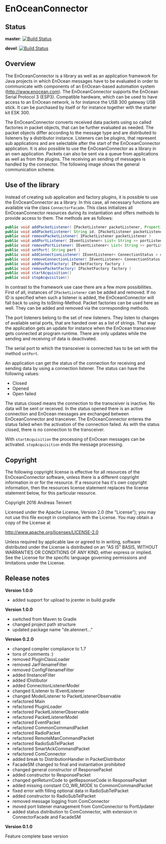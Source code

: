 # EnOceanConnector

## Status
__master__: [![Build Status](https://travis-ci.org/atennert/de.atennert.eoconnector.svg?branch=master)](https://travis-ci.org/atennert/de.atennert.eoconnector)
 
__devel__: [![Build Status](https://travis-ci.org/atennert/de.atennert.eoconnector.svg?branch=devel)](https://travis-ci.org/atennert/de.atennert.eoconnector)

## Overview

The EnOceanConnector is a library as well as an application framework for Java projects in which EnOcean messages have to be evaluated in order to communicate with components of an EnOcean-based automation system (http://www.enocean.com). The EnOceanConnector supports the EnOcean Serial Protocol 3 (ESP3). Compatible hardware, which can be used to have access to an EnOcean network, is for instance the USB 300 gateway USB stick. It can be purchased by itself or for instance together with the starter kit ESK 300.

The EnOceanConnector converts received data packets using so called factories in packet objects, that can be further evaluated as needed. The packet objects differ according to the message type and are distributed to listeners by a distributor instance. Listeners can be plugins, that represent sub applications and are selectable after the start of the EnOceanConnector application. It is also possible to use the EnOceanConnector as a library in an own application. Packets can also be sent via a queue from applications as well as from the plugins. The receiving an sending of messages is handled by the connector. The following image shows the general communication scheme.

## Use of the library

Instead of creating sub application and factory plugins, it is possible to use the EnOceanConnector as a library. In this case, all necessary functions are available via the class `ConnectorFacade`. This class initializes all EnOceanConnector resources during its instantiation and offers methods to provide access to them. The methods are as follows:

```java
public void addPacketListener( IPacketListener packetListener, Properties properties )
public void addPacketListener( String id, IPacketListener packetListener, Properties properties )
public void removePacketListener( IPacketListener packetListener )
public void addPortListener( IEventListener< List< String >> portListener )
public void removePortListener( IEventListener< List< String >> portListener )
public void setPort( String port )
public void addConnectionListener( IEventListener< ConnectionStatus > connectionListener )
public void removeConnectionListener( IEventListener< ConnectionStatus > connectionListener )
public void addPacketFactory( IPacketFactory factory )
public void removePacketFactory( IPacketFactory factory )
public void startAcquisition()
public void stopAcquisition()
```
In contrast to the framework use case there are a few more possibilities. First of all, instances of `IPacketListener` can be added and removed. If no ID is specified when such a listener is added, the EnOceanConnector will fall back to using its toString-Method. Packet factories can be used here as well. They can be added and removed via the corresponding methods.

The port listeners belong to the set of new listeners. They listen to changes of available serial ports, that are handed over as a list of strings. That way the application gets an update for instance when the EnOcean transceiver gets connected at program runtime. There are only updates while the sending and receiving of data is deactivated.

The serial port to which the transceiver is connected has to be set with the method `setPort`.

An application can get the status of the connection for receiving and sending data by using a connection listener. The status can have the following values:

* Closed
* Opened
* Open failed

The status closed means the connection to the transceiver is inactive. No data will be sent or received. In the status opened there is an active connection and EnOcean messages are exchanged between EnOceanConnector and tranceiver. The EnOceanConnector enteres the status failed when the activation of the connection failed. As with the status closed, there is no connection to the transceiver.

With `startAcquisition` the processing of EnOcean messages can be activated. `stopAcquisition` ends the message processing.

## Copyright

The following copyright license is effective for all resources of the EnOceanConnector software, unless there is a different copyright information in or for the resource. If a resource has it's own copyright information, then the resources license statement replaces the license statement below, for this particular resource.

Copyright 2016 Andreas Tennert

Licensed under the Apache License, Version 2.0 (the "License"); you may not use this file except in compliance with the License. You may obtain a copy of the License at

http://www.apache.org/licenses/LICENSE-2.0

Unless required by applicable law or agreed to in writing, software distributed under the License is distributed on an "AS IS" BASIS, WITHOUT WARRANTIES OR CONDITIONS OF ANY KIND, either express or implied. See the License for the specific language governing permissions and limitations under the License.

## Release notes

**Version 1.0.0**

* added support for upload to jcenter in build.gradle

**Version 1.0.0**

* switched from Maven to Gradle
* changed project path structure
* updated package name "de.atennert..."

**Version 0.2.0**

* changed compiler compliance to 1.7
* tons of comments :)
* removed PluginClassLoader
* removed JarFilenameFilter
* removed ConfigFilenameFilter
* added IInstanceFilter
* added IDistibutor
* added ConnectionListenerModel
* changed IListener to IEventListener
* changed ModelListener to PacketListenerObservable
* refactored Main
* refactored PluginLoader
* refactored PacketListenerObservable
* refactored PacketListenerModel
* refactored EventPacket
* refactored CommonCommandPacket
* refactored RadioPacket
* refactored RemoteManCommandPacket
* refactored RadioSubTelPacket
* refactored SmartAckCommandPacket
* refactored ComConnector
* added break to DistributionHandler in PacketDistributor
* FacadeSM changed to final and instantiation prohibited
* changed general constructor of ResponsePacket
* added constructor to ResponsePacket
* changed getReturnCode to getRepsonseCode in ResponsePacket
* added missing constant CO_WR_MODE to CommonCommandPacket
* fixed error with filling optional data in RadioSubTelPacket
* added constructor to RadioSubTelPacket
* removed message logging from ComConnector
* moved port listener management from ComConnector to PortUpdater
* added status distribution to ComConnector, with extension in ConnectorFacade and FacadeSM

**Version 0.1.0**

Feature complete base version
